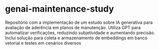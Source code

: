# genai-maintenance-study
Repositório com a implementação de um estudo sobre IA generativa para avaliação de aderência em planos de manutenção. Utiliza GPT para automatizar verificações, reduzindo subjetividade e aumentando precisão. Inclui solução para coleta e armazenamento de embeddings em banco vetorial e testes em cenários diversos
